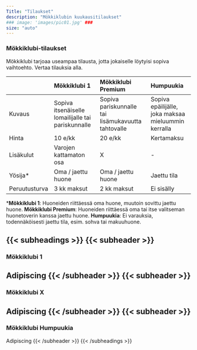 ```yaml
---
Title: "Tilaukset"
description: "Mökkiklubin kuukausitilaukset"
### image: 'images/pic01.jpg' ###
size: "auto"
---
```


### Mökkiklubi-tilaukset

Mökkiklubi tarjoaa useampaa tilausta, jotta jokaiselle löytyisi sopiva vaihtoehto. Vertaa tilauksia alla.

|| Mökkiklubi 1 | Mökkiklubi Premium | Humpuukia |
|:--|:--|:--|:--|
|Kuvaus|Sopiva itsenäiselle lomailijalle tai pariskunnalle|Sopiva pariskunnalle tai lisämukavuutta tahtovalle|Sopiva epäilijälle, joka maksaa mieluummin kerralla|
|Hinta|10 e/kk |20 e/kk|Kertamaksu|
|Lisäkulut|Varojen kattamaton osa|X|-|
|Yösija*|Oma / jaettu huone|Oma / jaettu huone|Jaettu tila|
|Peruutusturva|3 kk maksut|2 kk maksut|Ei sisälly|

***Mökkiklubi 1**: Huoneiden riittäessä oma huone, muutoin sovittu jaettu huone. **Mökkiklubi Premium**: Huoneiden riittäessä oma tai itse valitseman huonetoverin kanssa jaettu huone. **Humpuukia**: Ei varauksia, todennäköisesti jaettu tila, esim. sohva tai makuuhuone.

{{< subheadings >}}
  {{< subheader >}}
---
  ### Mökkiklubi 1
  Adipiscing
  {{< /subheader >}}
  {{< subheader >}}
---
  ### Mökkiklubi X
  Adipiscing
  {{< /subheader >}}
  {{< subheader >}}
---
  ### Mökkiklubi Humpuukia
  Adipiscing
  {{< /subheader >}}
{{< /subheadings >}}
